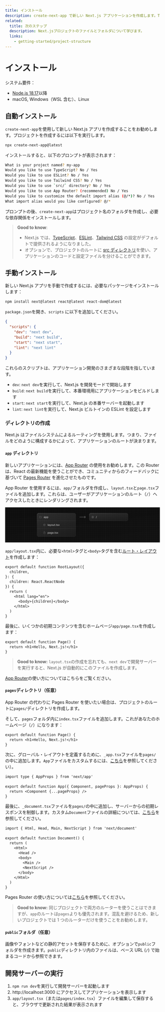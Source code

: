 ```yaml
---
title: インストール
description: create-next-app で新しい Next.js アプリケーションを作成します。TypeScript、スタイルを設定し、next.config.js ファイルを設定します。
related:
  title: 次のステップ
  description: Next.jsプロジェクトのファイルとフォルダについて学びます。
  links:
    - getting-started/project-structure
---
```


# インストール

システム要件：

- [Node.js 18.17](https://nodejs.org/)以降
- macOS, Windows（WSL 含む）、Linux

## 自動インストール

`create-next-app`を使用して新しい Next.js アプリを作成することをお勧めします。プロジェクトを作成するには以下を実行します。

```bash title="Terminal"
npx create-next-app@latest
```

インストールすると、以下のプロンプトが表示されます：

```bash title="Terminal"
What is your project named? my-app
Would you like to use TypeScript? No / Yes
Would you like to use ESLint? No / Yes
Would you like to use Tailwind CSS? No / Yes
Would you like to use `src/` directory? No / Yes
Would you like to use App Router? (recommended) No / Yes
Would you like to customize the default import alias (@/*)? No / Yes
What import alias would you like configured? @/*
```

プロンプトの後、`create-next-app`はプロジェクト名のフォルダを作成し、必要な依存関係をインストールします。

> **Good to know**:
>
> - Next.js では、[TypeScript](/docs/app-router/building-your-application/configuring/typescript)、[ESLint](/docs/app-router/building-your-application/configuring/eslint)、[Tailwind CSS](/docs/app-router/building-your-application/styling/tailwind-css) の設定がデフォルトで提供されるようになりました。
> - オプションで、プロジェクトのルートに [src ディレクトリ](/docs/app-router/building-your-application/configuring/src-directory)を使い、アプリケーションのコードと設定ファイルを分けることができます。

## 手動インストール

新しい Next.js アプリを手動で作成するには、必要なパッケージをインストールします：

```bash title="Terminal"
npm install next@latest react@latest react-dom@latest
```

`package.json`を開き、`scripts` に以下を追加してください。

```json title="package.json"
{
  "scripts": {
    "dev": "next dev",
    "build": "next build",
    "start": "next start",
    "lint": "next lint"
  }
}
```

これらのスクリプトは、アプリケーション開発のさまざまな段階を指しています。

- `dev`: `next dev`を実行して、Next.js を開発モードで開始します
- `build`: `next build`を実行して、本番環境用にアプリケーションをビルドします
- `start`: `next start`を実行して、Next.js の本番サーバーを起動します
- `lint`: `next lint`を実行して、Next.js ビルトインの ESLint を設定します

### ディレクトリの作成

Next.js はファイルシステムによるルーティングを使用します。つまり、ファイルをどのように構成するかによって、アプリケーションのルートが決まります。

#### `app` ディレクトリ

新しいアプリケーションには、[App Router](/docs/app-router) の使用をお勧めします。この Router は、React の最新機能を使うことができ、コミュニティからのフィードバックに基づいて [Pages Router](https://nextjs.org/docs/pages) を進化させたものです。

App Router を使用するには、`app/`フォルダを作成し、`layout.tsx`と`page.tsx`ファイルを追加します。これらは、ユーザーがアプリケーションのルート（`/`）へアクセスしたときにレンダリングされます。

![](../assets/app-getting-started.svg)

`app/layout.tsx`内に、必要な`<html>`タグと`<body>`タグを含む[ルート・レイアウト](/docs/app-router/building-your-application/routing/pages-and-layouts#ルートレイアウト-必須)を作成します：

```tsx title="app/layout.tsx"
export default function RootLayout({
  children,
}: {
  children: React.ReactNode
}) {
  return (
    <html lang="en">
      <body>{children}</body>
    </html>
  )
}
```

最後に、いくつかの初期コンテンツを含むホームページ`app/page.tsx`を作成します：

```tsx title="app/page.tsx"
export default function Page() {
  return <h1>Hello, Next.js!</h1>
}
```

> **Good to know:** `layout.tsx`の作成を忘れても、`next dev`で開発サーバーを実行すると、Next.js が自動的にこのファイルを作成します。

[App Router](/docs/app-router/building-your-application/routing/defining-routes)の使い方についてはこちらをご覧ください。

#### `pages`ディレクトリ（任意）

App Router の代わりに Pages Router を使いたい場合は、プロジェクトのルートに`pages/`ディレクトリを作成します。

そして、`pages`フォルダ内に`index.tsx`ファイルを追加します。これがあなたのホームページ（`/`）になります：

```tsx title="pages/index.tsx"
export default function Page() {
  return <h1>Hello, Next.js!</h1>
}
```

次に、グローバル・レイアウトを定義するために、`_app.tsx`ファイルを`pages/`の中に追加します。`App`ファイルをカスタムするには、[こちら](https://nextjs.org/docs/pages/building-your-application/routing/custom-app)を参照してください）。

```tsx title="pages/_app.tsx"
import type { AppProps } from 'next/app'

export default function App({ Component, pageProps }: AppProps) {
  return <Component {...pageProps} />
}
```

最後に、`_document.tsx`ファイルを`pages/`の中に追加し、サーバーからの初期レスポンスを制御します。カスタム`Document`ファイルの詳細については、[こちら](https://nextjs.org/docs/pages/building-your-application/routing/custom-document)を参照してください。

```tsx title="pages/_document.tsx"
import { Html, Head, Main, NextScript } from 'next/document'

export default function Document() {
  return (
    <Html>
      <Head />
      <body>
        <Main />
        <NextScript />
      </body>
    </Html>
  )
}
```

Pages Router の使い方については[こちら](https://nextjs.org/docs/pages/building-your-application/routing/pages-and-layouts)を参照してください。

> **Good to know:** 同じプロジェクトで両方のルーターを使うことはできますが、`app`のルートは`pages`よりも優先されます。混乱を避けるため、新しいプロジェクトでは 1 つのルーターだけを使うことをお勧めします。

#### `public`フォルダ（任意）

画像やフォントなどの静的アセットを保存するために、オプションで`public`フォルダを作成きます。`public`ディレクトリ内のファイルは、ベース URL (`/`) で始まるコードから参照できます。

## 開発サーバーの実行

1. `npm run dev`を実行して開発サーバーを起動します
2. http://localhost:3000 にアクセスしてアプリケーションを表示します
3. `app/layout.tsx`（または`pages/index.tsx`）ファイルを編集して保存すると、ブラウザで更新された結果が表示されます
